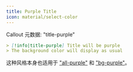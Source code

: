 ```yaml
---
title: Purple Title
icon: material/select-color
---
```


Callout 元数据: "title-purple"

```md
> [!info|title-purple] Title will be purple
> The background color will display as usual
```

这种风格本身也适用于 ["all-purple"](../combined-styling/page-4.md) 和 ["bg-purple"](../title-styling/page-4.md)。
